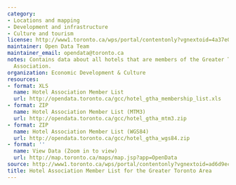 ```yaml
---
category:
- Locations and mapping
- Development and infrastructure
- Culture and tourism
license: http://www1.toronto.ca/wps/portal/contentonly?vgnextoid=4a37e03bb8d1e310VgnVCM10000071d60f89RCRD
maintainer: Open Data Team
maintainer_email: opendata@toronto.ca
notes: Contains data about all hotels that are members of the Greater Toronto Hotel
  Association.
organization: Economic Development & Culture
resources:
- format: XLS
  name: Hotel Association Member List
  url: http://opendata.toronto.ca/gcc/hotel_gtha_membership_list.xls
- format: ZIP
  name: Hotel Association Member List (MTM3)
  url: http://opendata.toronto.ca/gcc/hotel_gtha_mtm3.zip
- format: ZIP
  name: Hotel Association Member List (WGS84)
  url: http://opendata.toronto.ca/gcc/hotel_gtha_wgs84.zip
- format: ''
  name: View Data (Zoom in to view)
  url: http://map.toronto.ca/maps/map.jsp?app=OpenData
source: http://www1.toronto.ca/wps/portal/contentonly?vgnextoid=ad6d9ec1e9013410VgnVCM10000071d60f89RCRD&vgnextchannel=1a66e03bb8d1e310VgnVCM10000071d60f89RCRD
title: Hotel Association Member List for the Greater Toronto Area
---
```

